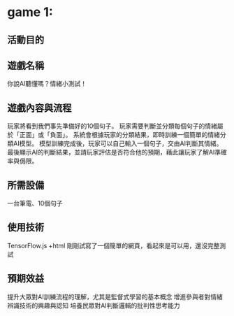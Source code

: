 # game 1: 
## 活動目的
## 遊戲名稱 
你說AI聽懂嗎？情緒小測試！
## 遊戲內容與流程
玩家將看到我們事先準備好的10個句子。
玩家需要判斷並分類每個句子的情緒屬於「正面」或「負面」。
系統會根據玩家的分類結果，即時訓練一個簡單的情緒分類AI模型。
模型訓練完成後，玩家可以自己輸入一個句子，交由AI判斷其情緒。
最後顯示AI的判斷結果，並請玩家評估是否符合他的預期，藉此讓玩家了解AI準確率與侷限。
## 所需設備
一台筆電、10個句子
## 使用技術 
TensorFlow.js +html
剛剛試寫了一個簡單的網頁，看起來是可以用，還沒完整測試
## 預期效益
  提升大眾對AI訓練流程的理解，尤其是監督式學習的基本概念
	增進參與者對情緒辨識技術的興趣與認知
	培養民眾對AI判斷邏輯的批判性思考能力






